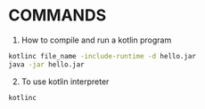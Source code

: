 # COMMANDS

1. How to compile and run a kotlin program
```bash
kotlinc file_name -include-runtime -d hello.jar
java -jar hello.jar
```

2. To use kotlin interpreter
```bash
kotlinc
```